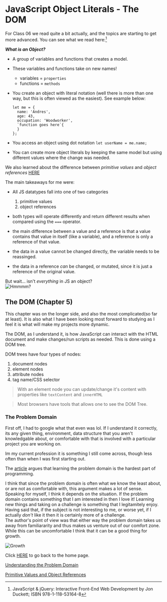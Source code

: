 # JavaScript Object Literals - The DOM

For Class 06 we read quite a bit actually, and the topics are starting to get more advanced.  You can see what we read here:[^1]

**_What is an Object?_**
- A group of variables and functions that creates a model.
- These variables and functions take on new names!
  - variables = `properties`
  - functions = `methods`
- You create an object with literal notation (well there is more than one way, but this is often viewed as the easiest).  See example below:

      let me = {
        name: 'Andres',
        age: 43,
        occupation: 'Woodworker',
        `function goes here`{
        }
      };
- You access an object using dot notation `let userName = me.name;`
- You can create more object literals by keeping the same model but using different values where the change was needed. 

We also learned about the difference between _primitive values_ and _object references_ [HERE](https://betterprogramming.pub/intermediate-javascript-whats-the-difference-between-primitive-values-and-object-references-e863d70677b)

The main takeaways for me were:
- All JS datatypes fall into one of two categories
  
  1. primitive values
  2. object references 
- both types will operate differently and return different results when compared using the `===` operator.
- the main difference between a value and a reference is that a value contains that value in itself (like a variable), and a reference is only a reference of that value.  
- the data in a value cannot be changed directly, the variable needs to be reassinged. 
- the data in a reference _can_ be changed, or mutated, since it is just a reference of the original value. 

But wait... isn't _everything_ in JS an object?         
![Hmmmm?](https://encrypted-tbn0.gstatic.com/images?q=tbn:ANd9GcSRmVUgTxecZtCEK3PJWbja4gdMpLZCitl2kw&usqp=CAU)

## The DOM (Chapter 5)

This chapter was on the longer side, and also the most complicated(so far at least). It is also what I have been looking most forward to studying as I feel it is what will make my projects more dynamic.  

The DOM, as I understand it, is how JavaScript can interact with the HTML document and make changes/run scripts as needed.  This is done using a DOM tree.  

DOM trees have four types of nodes:
1. document nodes
2. element nodes
3. attribute nodes
4. tag name/CSS selector

> With an element node you can update/change it's content with properties like `textContent` and `innerHTML`

> Most browsers have tools that allows one to see the DOM Tree.

### The Problem Domain

First off, I had to google what that even was lol.  If I understand it correctly, its any given thing, environment, data structure that you aren't knowledgable about, or comfortable with that is involved with a particular project you are working on.  

Im my current profession it is something I still come across, though less often than when I was first starting out.  

The [article](https://simpleprogrammer.com/understanding-the-problem-domain-is-the-hardest-part-of-programming) argues that learning the problem domain is the hardest part of programming.  

I think that since the problem domain is often what we know the least about, or are not as comfortable with, this argument makes a lot of sense.  Speaking for myself, I think it depends on the situation.  If the problem domain contains something that I am interested in then I love it!  Learning new things and taking on a challenge is something that I legitamitely enjoy.  Having said that, if the subject is not interesting to me, or worse yet, if I actually _don't_ like it then it is certainly more of a challenge.  
The author's point of view was that either way the problem domain takes us away from familiararity and thus makes us venture out of our comfort zone. While this can be uncomfortable I think that it can be a good thing for growth. 

![Growth](https://encrypted-tbn0.gstatic.com/images?q=tbn:ANd9GcSZ6MJfA21oMWxTilBXDpAzbR3QR4VMuFmVxw&usqp=CAU)

Click [HERE](README.md) to go back to the home page.

[^1]: JavaScript & jQuery: Interactive Front-End Web Development by Jon Duckett; ISBN 978-1-118-53164-8

[Understanding the Problem Domain](https://simpleprogrammer.com/understanding-the-problem-domain-is-the-hardest-part-of-programming)

[Primitive Values and Object References](https://betterprogramming.pub/intermediate-javascript-whats-the-difference-between-primitive-values-and-object-references-e863d70677b)
